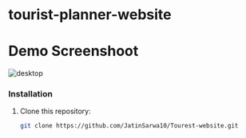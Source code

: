 # tourist-planner-website
# Demo Screenshoot
![desktop](https://github.com/user-attachments/assets/c9f267d8-9d88-4217-826f-127a4a8df40f)



### Installation

1. Clone this repository:
   ```bash
   git clone https://github.com/JatinSarwa10/Tourest-website.git
